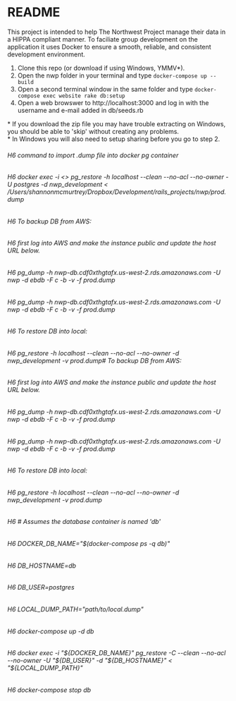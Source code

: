 # README

This project is intended to help The Northwest Project manage their data in a HIPPA compliant manner. To faciliate group development on the application it uses Docker to ensure a smooth, reliable, and consistent development environment.  

1) Clone this repo (or download if using Windows, YMMV*).   
2) Open the nwp folder in your terminal and type `docker-compose up --build`   
3) Open a second terminal window in the same folder and type `docker-compose exec website rake db:setup`  
4) Open a web browswer to http://localhost:3000 and log in with the username and e-mail added in db/seeds.rb  


\* If you download the zip file you may have trouble extracting on Windows, you should be able to 'skip' without creating any problems.  
\* In Windows you will also need to setup sharing before you go to step 2.  
###### H6 command to import .dump file into docker pg container
###### H6 docker exec -i <<container name>> pg_restore -h localhost --clean --no-acl --no-owner -U postgres -d nwp_development < /Users/shannonmcmurtrey/Dropbox/Development/rails_projects/nwp/prod.dump


###### H6  To backup DB from AWS:  
###### H6   first log into AWS and make the instance public and update the host URL below.  
###### H6   pg_dump -h nwp-db.cdf0xthgtafx.us-west-2.rds.amazonaws.com -U nwp -d ebdb -F c -b -v -f prod.dump  
###### H6   pg_dump -h nwp-db.cdf0xthgtafx.us-west-2.rds.amazonaws.com -U nwp -d ebdb -F c -b -v -f prod.dump  

###### H6   To restore DB into local:
###### H6   pg_restore -h localhost --clean --no-acl --no-owner -d nwp_development -v prod.dump#  To backup DB from AWS:
###### H6   first log into AWS and make the instance public and update the host URL below.
###### H6   pg_dump -h nwp-db.cdf0xthgtafx.us-west-2.rds.amazonaws.com -U nwp -d ebdb -F c -b -v -f prod.dump
###### H6 pg_dump -h nwp-db.cdf0xthgtafx.us-west-2.rds.amazonaws.com -U nwp -d ebdb -F c -b -v -f prod.dump

###### H6   To restore DB into local:
###### H6   pg_restore -h localhost --clean --no-acl --no-owner -d nwp_development -v prod.dump


###### H6   \# Assumes the database container is named 'db'  

###### H6   DOCKER_DB_NAME="$(docker-compose ps -q db)"  
###### H6   DB_HOSTNAME=db  
###### H6   DB_USER=postgres  
###### H6   LOCAL_DUMP_PATH="path/to/local.dump"  

###### H6   docker-compose up -d db  
###### H6   docker exec -i "${DOCKER_DB_NAME}" pg_restore -C --clean --no-acl --no-owner -U "${DB_USER}" -d "${DB_HOSTNAME}" < "${LOCAL_DUMP_PATH}"  
###### H6   docker-compose stop db  